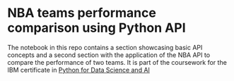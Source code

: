# NBA teams performance comparison using Python API 
The notebook in this repo contains a section showcasing basic API concepts and a second section with the application of the NBA API to compare the performance of two teams. It is part of the coursework for the IBM certificate in [Python for Data Science and AI](https://www.youracclaim.com/badges/6e6c886a-d0cc-46f1-acc1-92d90c2533e5)
